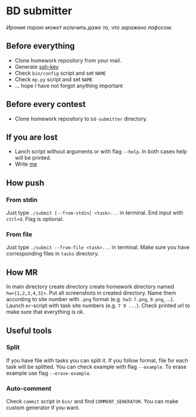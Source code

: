 # BD submitter
_Ирония порою может излечить даже то, что заражено пафосом._

## Before everything
- Clone homework repository from your mail. 
- Generate [ssh-key](https://gitlab2.atp-fivt.org/-/profile/keys)
- Check `bin/config` script and set `NAME`
- Check `mp.py` script and set `NAME`
- ... hope I have not forgot anything important

## Before every contest
- Clone homework repository to `bd-submitter` directory.

## If you are lost
- Lanch script without arguments or with flag `--help`. In both cases help will be printed.
- Write [me](https://t.me/BorONE)

## How push
### From stdin
Just type `./submit [--from-stdin] <task>...` in terminal.
End input with `ctrl+d`. Flag is optional.

### From file
Just type `./submit --from-file <task>...` in terminal.
Make sure you have corresponding files in `tasks` directory.

## How MR
In main directory create directory create homework directory named `hw<{1,2,3,4,5}>`.
Put all screenshots in created directory. Name them according to site number with `.png` format
(e.g. `hw3`: `7.png`, `9.png`, ...).
Launch `mr`-script with task site numbers (e.g. `7 9 ...`).
Check printed url to make sure that everything is ok.

## Useful tools
### Split
If you have file with tasks you can split it.
If you follow format, file for each task will be splitted.
You can check example with flag `--example`.
To erase example use flag `--erase-example`.

### Auto-comment
Check `commit` script in `bin/` and find `COMMENT_GENERATOR`.
You can make custom generator if you want.
